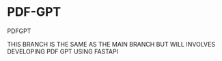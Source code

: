 # PDF-GPT
PDFGPT

THIS BRANCH IS THE SAME AS THE MAIN BRANCH BUT WILL INVOLVES DEVELOPING PDF GPT USING FASTAPI
